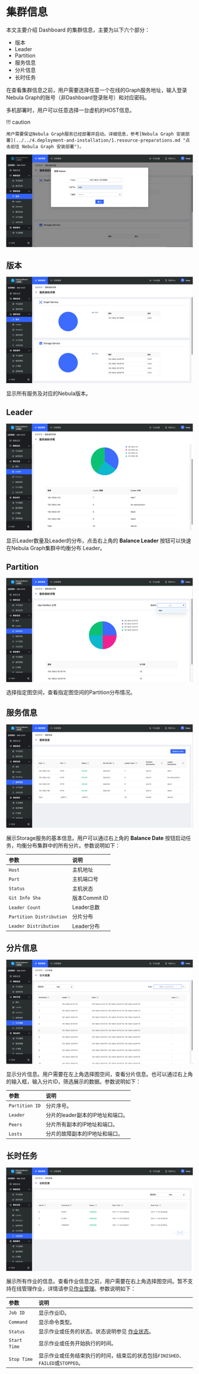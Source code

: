 # 集群信息

本文主要介绍 Dashboard 的集群信息，主要为以下六个部分：

- 版本
- Leader
- Partition
- 服务信息
- 分片信息
- 长时任务

在查看集群信息之前，用户需要选择任意一个在线的Graph服务地址，输入登录Nebula Graph的账号（非Dashboard登录账号）和对应密码。

多机部署时，用户可以任意选择一台虚机的HOST信息。

!!! caution

    用户需要保证Nebula Graph服务已经部署并启动。详细信息，参考[Nebula Graph 安装部署](../../4.deployment-and-installation/1.resource-preparations.md "点击前往 Nebula Graph 安装部署")。

![information](../figs/ds-006.png)

## 版本

![版本](../figs/ds-014.png)

显示所有服务及对应的Nebula版本。

## Leader

![Leader](../figs/ds-013.png)

显示Leader数量及Leader的分布，点击右上角的 **Balance Leader** 按钮可以快速在Nebula Graph集群中均衡分布 Leader。

## Partition

![partition](../figs/ds-012.png)

选择指定图空间，查看指定图空间的Partition分布情况。

## 服务信息

![服务信息](../figs/ds-011.png)

展示Storage服务的基本信息。用户可以通过右上角的 **Balance Date** 按钮启动任务，均衡分布集群中的所有分片。参数说明如下：

| 参数 | 说明 |
| :--- | :--- |
| `Host` | 主机地址 |
| `Port` | 主机端口号 |
| `Status` | 主机状态 |
| `Git Info Sha` | 版本Commit ID |
| `Leader Count` | Leader总数 |
| `Partition Distribution` | 分片分布 |
| `Leader Distribution` | Leader分布 |

## 分片信息

![分片信息](../figs/ds-010.png)

显示分片信息。用户需要在左上角选择图空间，查看分片信息。也可以通过右上角的输入框，输入分片ID，筛选展示的数据。参数说明如下：

|参数|说明|
|:---|:---|
|`Partition ID`|分片序号。|
|`Leader`|分片的leader副本的IP地址和端口。|
|`Peers`|分片所有副本的IP地址和端口。|
|`Losts`|分片的故障副本的IP地址和端口。|

## 长时任务

![长时任务](../figs/ds-009.png)

展示所有作业的信息。查看作业信息之前，用户需要在右上角选择图空间。暂不支持在线管理作业，详情请参见[作业管理](../../3.ngql-guide/18.operation-and-maintenance-statements/4.job-statements.md)。参数说明如下：

| 参数 | 说明 |
| :--- | :--- |
| `Job ID` | 显示作业ID。 |
| `Command` | 显示命令类型。 |
| `Status` | 显示作业或任务的状态。状态说明参见 [作业状态](../../3.ngql-guide/18.operation-and-maintenance-statements/4.job-statements.md#_6)。 |
|`Start Time`|显示作业或任务开始执行的时间。|
| `Stop Time` | 显示作业或任务结束执行的时间，结束后的状态包括`FINISHED`、`FAILED`或`STOPPED`。 |
